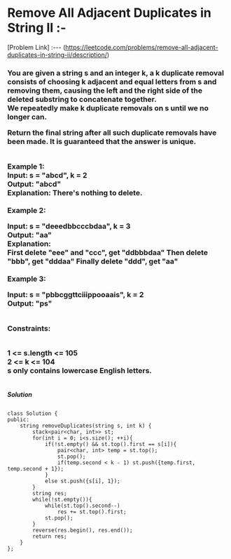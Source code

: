 # Remove All Adjacent Duplicates in String II :-

[Problem Link] :--- (https://leetcode.com/problems/remove-all-adjacent-duplicates-in-string-ii/description/)

<h3>
You are given a string s and an integer k, a k duplicate removal consists of choosing k adjacent and equal letters from s and removing them, causing the left and the right side of the deleted substring to concatenate together.
<br>
We repeatedly make k duplicate removals on s until we no longer can.<br>

Return the final string after all such duplicate removals have been made. It is guaranteed that the answer is unique.<br><br>

Example 1:<br>
Input: s = "abcd", k = 2<br>
Output: "abcd"<br>
Explanation: There's nothing to delete.<br><br>
Example 2:<br>

Input: s = "deeedbbcccbdaa", k = 3<br>
Output: "aa"<br>
Explanation: <br>
First delete "eee" and "ccc", get "ddbbbdaa"
Then delete "bbb", get "dddaa"
Finally delete "ddd", get "aa"<br><br>
Example 3:<br>

Input: s = "pbbcggttciiippooaais", k = 2<br>
Output: "ps"<br><br>
 

Constraints:<br><br>

1 <= s.length <= 105<br>
2 <= k <= 104<br>
s only contains lowercase English letters.<br><br>
  
</h3>

***Solution***

```

class Solution {
public:
    string removeDuplicates(string s, int k) {
        stack<pair<char, int>> st;
        for(int i = 0; i<s.size(); ++i){
            if(!st.empty() && st.top().first == s[i]){
                pair<char, int> temp = st.top();
                st.pop();
                if(temp.second < k - 1) st.push({temp.first, temp.second + 1});
            }
            else st.push({s[i], 1});
        }
        string res;
        while(!st.empty()){
            while(st.top().second--)
                res += st.top().first;
            st.pop();
        }
        reverse(res.begin(), res.end());
        return res;
    }
};

```
